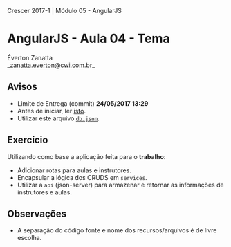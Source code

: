 Crescer 2017-1 | Módulo 05 - AngularJS  

# AngularJS - Aula 04 - Tema
Éverton Zanatta  
_zanatta.everton@cwi.com.br_

## Avisos
- Limite de Entrega (commit) **24/05/2017 13:29**  
- Antes de iniciar, ler [isto](https://github.com/cwi-crescer-2017-1/instrutores/blob/master/modulo-05-angularjs/dia04/aula.md#guia).
- Utilizar este arquivo [`db.json`](https://github.com/cwi-crescer-2017-1/instrutores/blob/master/modulo-05-angularjs/dia04/exemplo01/db.json).  

## Exercício
Utilizando como base a aplicação feita para o **trabalho**:
- Adicionar rotas para aulas e instrutores.
- Encapsular a lógica dos CRUDS em `services`.
- Utilizar a `api` (json-server) para armazenar e retornar as informações de instrutores e aulas.  

 ## Observações
- A separação do código fonte e nome dos recursos/arquivos é de livre escolha.  
